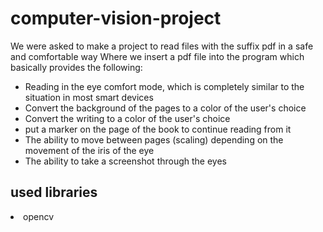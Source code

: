 # computer-vision-project
We were asked to make a project to read files with the suffix pdf in a safe and comfortable way
Where we insert a pdf file into the program which basically provides the following:
- Reading in the eye comfort mode, which is completely similar to the situation in most smart devices
- Convert the background of the pages to a color of the user's choice
- Convert the writing to a color of the user's choice
- put a marker on the page of the book to continue reading from it
- The ability to move between pages (scaling) depending on the movement of the iris of the eye
- The ability to take a screenshot through the eyes

<h2> used libraries </h2>
<li> opencv </li>
